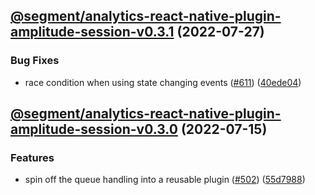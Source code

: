 ## [@segment/analytics-react-native-plugin-amplitude-session-v0.3.1](https://github.com/segmentio/analytics-react-native/compare/@segment/analytics-react-native-plugin-amplitude-session-v0.3.0...@segment/analytics-react-native-plugin-amplitude-session-v0.3.1) (2022-07-27)


### Bug Fixes

* race condition when using state changing events ([#611](https://github.com/segmentio/analytics-react-native/issues/611)) ([40ede04](https://github.com/segmentio/analytics-react-native/commit/40ede04ce465eef03816185e5a1d3a58f1d8b8a9))

## [@segment/analytics-react-native-plugin-amplitude-session-v0.3.0](https://github.com/segmentio/analytics-react-native/compare/@segment/analytics-react-native-plugin-amplitude-session-v0.2.1...@segment/analytics-react-native-plugin-amplitude-session-v0.3.0) (2022-07-15)


### Features

* spin off the queue handling into a reusable plugin ([#502](https://github.com/segmentio/analytics-react-native/issues/502)) ([55d7988](https://github.com/segmentio/analytics-react-native/commit/55d798821163d5a41902a6bc099b1bfcbd853a17))
